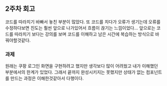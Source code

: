 ## 2주차 회고

코드를 따라치기 바빠서 놓친 부분이 많았다. 또 코드를 치다가 오류가 생기는데 오류를 수정하다보면 진도는 훨씬 앞으로 나가있어서 흐름이 끊기는 느낌이었다...
앞으로는 코드를 따라치기 보다는 강의를 보며 코드를 이해하고 남은 시간에 복습하는 방식으로 바꿔야할것같다.

### 과제

원래는 쿠팡 로그인 화면을 구현하려고 했지만 생각보다 많이 어려웠고 내가 이해했던 부분에서의 한계가 있었다. 그래서 끝까지 완성시키지는 못했지만 상태가 없는 컴포넌트를 만드는 과정은 이해한것같아서 다행이다.
